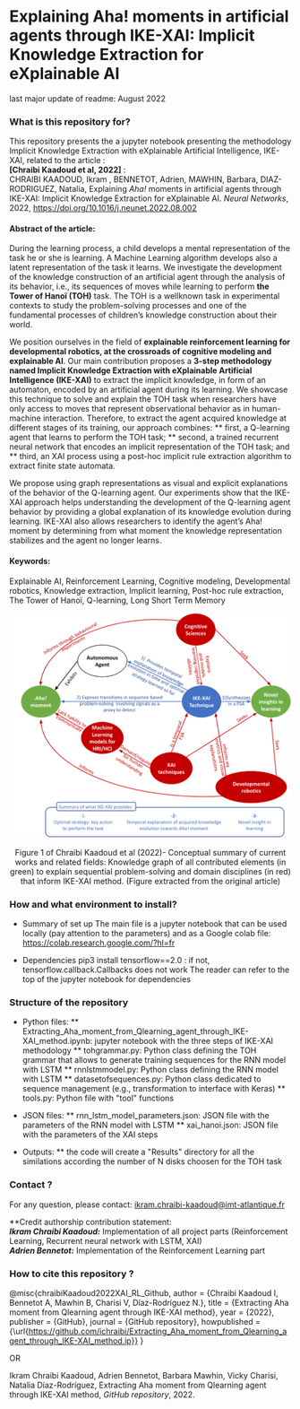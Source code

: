 # Explaining Aha! moments in artificial agents through IKE-XAI: Implicit Knowledge Extraction for eXplainable AI #

last major update of readme: August 2022

### What is this repository for? ###

This repository presents the a jupyter notebook presenting the methodology Implicit Knowledge Extraction with eXplainable Artificial Intelligence, IKE-XAI, 
related to the article : <br>
<b>[Chraibi Kaadoud et al, 2022]</b> : <br>
CHRAIBI KAADOUD, Ikram , BENNETOT, Adrien, MAWHIN, Barbara, DIAZ-RODRIGUEZ, Natalia, Explaining  <i>Aha!</i> moments in artificial agents through IKE-XAI: Implicit Knowledge Extraction for eXplainable AI. <i>Neural Networks</i>, 2022, https://doi.org/10.1016/j.neunet.2022.08.002


#### Abstract of the article: 
During the learning process, a child develops a mental representation of the task he or she is learning. A Machine Learning algorithm develops also a latent representation of the task it learns. We investigate the development of the knowledge construction of an artificial agent through the analysis of its behavior, i.e., its sequences of moves while learning to perform <b>the Tower of Hanoï (TOH)</b> task. The TOH is a wellknown task in experimental contexts to study the problem-solving processes and one of the fundamental processes of children’s knowledge construction about their world. 

We position ourselves in the field of <b>explainable reinforcement learning for developmental robotics, at the crossroads of cognitive modeling and explainable AI</b>. 
Our main contribution proposes a <b>3-step methodology named Implicit Knowledge Extraction with eXplainable Artificial Intelligence (IKE-XAI)</b> to extract the implicit knowledge, in form of an automaton, encoded by an artificial agent during its learning. We showcase this technique to solve and explain the TOH task when researchers have only access to moves that represent observational behavior as in human-machine interaction. Therefore, to extract the agent acquired knowledge at different stages of its training, our approach combines: 
** first, a Q-learning agent that learns to perform the TOH task; 
** second, a trained recurrent neural network that encodes an implicit representation of the TOH task; and
** third, an XAI process using a post-hoc implicit rule extraction algorithm to extract finite state automata. 

We propose using graph representations as visual and explicit explanations of the behavior of the Q-learning agent. Our experiments show that the IKE-XAI approach helps understanding the development of the Q-learning agent behavior by providing a global explanation of its knowledge evolution during learning. IKE-XAI also allows researchers to identify the agent’s Aha! moment by determining from what moment the knowledge representation stabilizes and the agent no longer learns.

#### Keywords: 
Explainable AI, Reinforcement Learning, Cognitive modeling, Developmental robotics, Knowledge extraction, Implicit learning, Post-hoc rule extraction, The Tower of Hanoï, Q-learning, Long Short Term Memory

<p align = "center">
<img src="Figures/XAI_RL_KG.png" alt="drawing" width="700"/>
</p>
<p align = "center">
 Figure 1 of Chraibi Kaadoud et al (2022)- Conceptual summary of current works and related fields: Knowledge graph of all contributed elements (in green) to explain sequential problem-solving and domain disciplines (in red) that inform IKE-XAI method. (Figure extracted from the original article)
</p>



### How and what environment to install? ###

* Summary of set up
    The main file is a jupyter notebook that can be used locally (pay attention to the parameters) and as a Google colab file: https://colab.research.google.com/?hl=fr

* Dependencies
    pip3 install tensorflow==2.0 : if not, tensorflow.callback.Callbacks does not work
    The reader can refer to the top of the jupyter notebook for dependencies

### Structure of the repository ###
* Python files:
    ** Extracting_Aha_moment_from_Qlearning_agent_through_IKE-XAI_method.ipynb: jupyter notebook with the three steps of IKE-XAI methodology
    ** tohgrammar.py: Python class defining the TOH grammar that allows to generate training sequences for the RNN model with LSTM
    ** rnnlstmmodel.py: Python class defining the RNN model with LSTM
    ** datasetofsequences.py: Python class dedicated to sequence management (e.g., transformation to interface with Keras)
    ** tools.py: Python file with "tool" functions
    
* JSON files:
    ** rnn_lstm_model_parameters.json: JSON file with the parameters of the RNN model with LSTM
    ** xai_hanoi.json: JSON file with the parameters of the XAI steps
    
* Outputs:
    ** the code will create a "Results" directory for all the similations according the number of N disks choosen for the TOH task

### Contact ? ###

For any question, please contact: ikram.chraibi-kaadoud@imt-atlantique.fr

**Credit authorship contribution statement: <br/>
***Ikram Chraibi Kaadoud:*** Implementation of all project parts (Reinforcement Learning, Recurrent neural network with LSTM, XAI) <br/>
***Adrien Bennetot:*** Implementation of the Reinforcement Learning part <br/>

### How to cite this repository ? ### 

@misc{chraibiKaadoud2022XAI_RL_Github,
  author = {Chraibi Kaadoud I, Bennetot A, Mawhin B, Charisi V, Díaz-Rodríguez N.},
  title = {Extracting Aha moment from Qlearning agent through IKE-XAI method},
  year = {2022},
  publisher = {GitHub},
  journal = {GitHub repository},
  howpublished = {\url{https://github.com/ichraibi/Extracting_Aha_moment_from_Qlearning_agent_through_IKE-XAI_method.ip}}
}

OR 

Ikram Chraibi Kaadoud, Adrien Bennetot, Barbara Mawhin, Vicky Charisi, Natalia Díaz-Rodríguez, Extracting Aha moment from Qlearning agent through IKE-XAI method, <i>GitHub repository</i>, 2022.
